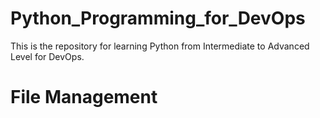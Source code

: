 # Python_Programming_for_DevOps
This is the repository for learning Python from Intermediate to Advanced Level for DevOps.

# File Management
